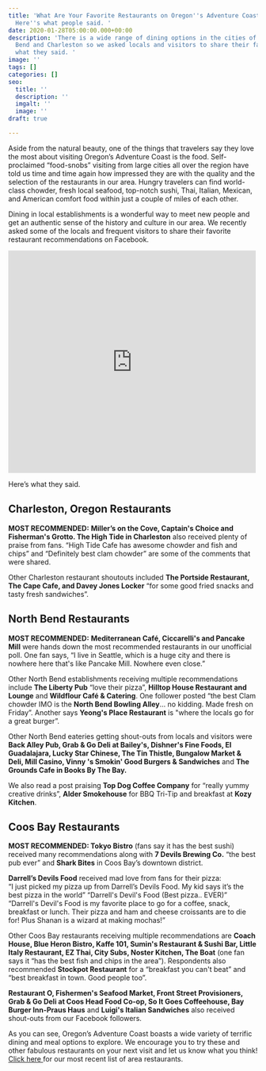 ```yaml
---
title: 'What Are Your Favorite Restaurants on Oregon''s Adventure Coast? We asked.
  Here''s what people said. '
date: 2020-01-28T05:00:00.000+00:00
description: 'There is a wide range of dining options in the cities of Coos Bay, North
  Bend and Charleston so we asked locals and visitors to share their favorites. Here''s
  what they said. '
image: ''
tags: []
categories: []
seo:
  title: ''
  description: ''
  imgalt: ''
  image: ''
draft: true

---
```

Aside from the natural beauty, one of the things that travelers say they love the most about visiting Oregon’s Adventure Coast is the food. Self-proclaimed “food-snobs” visiting from large cities all over the region have told us time and time again how impressed they are with the quality and the selection of the restaurants in our area. Hungry travelers can find world-class chowder, fresh local seafood, top-notch sushi, Thai, Italian, Mexican, and American comfort food within just a couple of miles of each other.

Dining in local establishments is a wonderful way to meet new people and get an authentic sense of the history and culture in our area. We recently asked some of the locals and frequent visitors to share their favorite restaurant recommendations on Facebook.   
<iframe src="https://www.facebook.com/plugins/post.php?href=https%3A%2F%2Fwww.facebook.com%2FOregonsAdventureCoast%2Fposts%2F10157893649951692%3A0&width=500" width="500" height="449" style="border:none;overflow:hidden" scrolling="no" frameborder="0" allowTransparency="true" allow="encrypted-media"></iframe>

Here’s what they said.

## Charleston, Oregon Restaurants

**MOST RECOMMENDED:** **Miller’s on the Cove, Captain's Choice and Fisherman's Grotto. The High Tide in Charleston** also received plenty of praise from fans. “High Tide Cafe has awesome chowder and fish and chips” and “Definitely best clam chowder” are some of the comments that were shared.

Other Charleston restaurant shoutouts included **The Portside Restaurant, The Cape Cafe, and Davey Jones Locker** “for some good fried snacks and tasty fresh sandwiches”.

## North Bend Restaurants

**MOST RECOMMENDED:** **Mediterranean Café, Ciccarelli's and Pancake Mill** were hands down the most recommended restaurants in our unofficial poll. One fan says, “I live in Seattle, which is a huge city and there is nowhere here that's like Pancake Mill. Nowhere even close.”

Other North Bend establishments receiving multiple recommendations include **The Liberty Pub** “love their pizza”, **Hilltop House Restaurant and Lounge** and **Wildflour Café & Catering**. One follower posted “the best Clam chowder IMO is the **North Bend Bowling Alley**... no kidding. Made fresh on Friday”. Another says **Yeong's Place Restaurant** is "where the locals go for a great burger”.

Other North Bend eateries getting shout-outs from locals and visitors were **Back Alley Pub, Grab & Go Deli at Bailey's, Dishner's Fine Foods, El Guadalajara, Lucky Star Chinese, The Tin Thistle, Bungalow Market & Deli, Mill Casino, Vinny 's Smokin' Good Burgers & Sandwiches** and **The Grounds Cafe in Books By The Bay.**

We also read a post praising **Top Dog Coffee Company** for “really yummy creative drinks”, **Alder Smokehouse** for BBQ Tri-Tip and breakfast at **Kozy Kitchen**.

## Coos Bay Restaurants

**MOST RECOMMENDED: Tokyo Bistro** (fans say it has the best sushi) received many recommendations along with **7 Devils Brewing Co.** “the best pub ever” and **Shark Bites** in Coos Bay’s downtown district.

**Darrell’s Devils Food** received mad love from fans for their pizza:  
“I just picked my pizza up from Darrell’s Devils Food. My kid says it’s the best pizza in the world”
“Darrell's Devil's Food (Best pizza.. EVER)”
“Darrell's Devil's Food is my favorite place to go for a coffee, snack, breakfast or lunch. Their pizza and ham and cheese croissants are to die for! Plus Shanan is a wizard at making mochas!”

Other Coos Bay restaurants receiving multiple recommendations are **Coach House, Blue Heron Bistro, Kaffe 101, Sumin's Restaurant & Sushi Bar, Little Italy Restaurant, EZ Thai, City Subs, Noster Kitchen, The Boat** (one fan says it “has the best fish and chips in the area”). Respondents also recommended **Stockpot Restaurant** for a “breakfast you can't beat” and “best breakfast in town. Good people too”.

**Restaurant O, Fishermen's Seafood Market, Front Street Provisioners, Grab & Go Deli at Coos Head Food Co-op, So It Goes Coffeehouse, Bay Burger Inn-Praus Haus** and **Luigi's Italian Sandwiches** also received shout-outs from our Facebook followers.

As you can see, Oregon’s Adventure Coast boasts a wide variety of terrific dining and meal options to explore. We encourage you to try these and other fabulous restaurants on your next visit and let us know what you think! [Click here ](https://www.oregonsadventurecoast.com/dining/)for our most recent list of area restaurants.